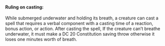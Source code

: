 #### Ruling on casting:
While submerged underwater and holding its breath, a creature can cast a spell that requires a verbal component with a casting time of a reaction, bonus action, or action. After casting the spell, If the creature can’t breathe underwater, it must make a DC 20 Constitution saving throw otherwise it loses one minutes worth of breath.